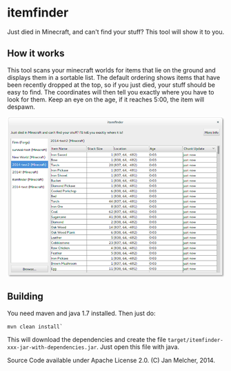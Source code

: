 itemfinder
==========

Just died in Minecraft, and can't find your stuff? This tool will show it to you.

How it works
------------

This tool scans your minecraft worlds for items that lie on the ground and displays them
in a sortable list. The default ordering shows items that have been recently dropped at
the top, so if you just died, your stuff should be easy to find. The coordinates will then
tell you exactly where you have to look for them. Keep an eye on the age, if it reaches 5:00,
the item will despawn.

![screenshot](docs/screenshot.png)

Building
--------

You need maven and java 1.7 installed. Then just do:

    mvn clean install`

This will download the dependencies and create the file `target/itemfinder-xxx-jar-with-dependencies.jar`.
Just open this file with java.

Source Code available under Apache License 2.0. (C) Jan Melcher, 2014.
